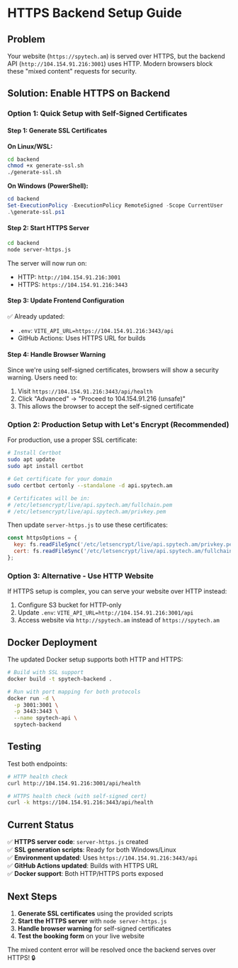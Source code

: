 # HTTPS Backend Setup Guide

## Problem
Your website (`https://spytech.am`) is served over HTTPS, but the backend API (`http://104.154.91.216:3001`) uses HTTP. Modern browsers block these "mixed content" requests for security.

## Solution: Enable HTTPS on Backend

### Option 1: Quick Setup with Self-Signed Certificates

#### Step 1: Generate SSL Certificates

**On Linux/WSL:**
```bash
cd backend
chmod +x generate-ssl.sh
./generate-ssl.sh
```

**On Windows (PowerShell):**
```powershell
cd backend
Set-ExecutionPolicy -ExecutionPolicy RemoteSigned -Scope CurrentUser
.\generate-ssl.ps1
```

#### Step 2: Start HTTPS Server

```bash
cd backend
node server-https.js
```

The server will now run on:
- HTTP: `http://104.154.91.216:3001` 
- HTTPS: `https://104.154.91.216:3443`

#### Step 3: Update Frontend Configuration

✅ Already updated:
- `.env`: `VITE_API_URL=https://104.154.91.216:3443/api`
- GitHub Actions: Uses HTTPS URL for builds

#### Step 4: Handle Browser Warning

Since we're using self-signed certificates, browsers will show a security warning. Users need to:

1. Visit `https://104.154.91.216:3443/api/health` 
2. Click "Advanced" → "Proceed to 104.154.91.216 (unsafe)"
3. This allows the browser to accept the self-signed certificate

### Option 2: Production Setup with Let's Encrypt (Recommended)

For production, use a proper SSL certificate:

```bash
# Install Certbot
sudo apt update
sudo apt install certbot

# Get certificate for your domain
sudo certbot certonly --standalone -d api.spytech.am

# Certificates will be in:
# /etc/letsencrypt/live/api.spytech.am/fullchain.pem
# /etc/letsencrypt/live/api.spytech.am/privkey.pem
```

Then update `server-https.js` to use these certificates:

```javascript
const httpsOptions = {
  key: fs.readFileSync('/etc/letsencrypt/live/api.spytech.am/privkey.pem'),
  cert: fs.readFileSync('/etc/letsencrypt/live/api.spytech.am/fullchain.pem')
};
```

### Option 3: Alternative - Use HTTP Website

If HTTPS setup is complex, you can serve your website over HTTP instead:

1. Configure S3 bucket for HTTP-only
2. Update `.env`: `VITE_API_URL=http://104.154.91.216:3001/api`
3. Access website via `http://spytech.am` instead of `https://spytech.am`

## Docker Deployment

The updated Docker setup supports both HTTP and HTTPS:

```bash
# Build with SSL support
docker build -t spytech-backend .

# Run with port mapping for both protocols
docker run -d \
  -p 3001:3001 \
  -p 3443:3443 \
  --name spytech-api \
  spytech-backend
```

## Testing

Test both endpoints:

```bash
# HTTP health check
curl http://104.154.91.216:3001/api/health

# HTTPS health check (with self-signed cert)
curl -k https://104.154.91.216:3443/api/health
```

## Current Status

✅ **HTTPS server code**: `server-https.js` created  
✅ **SSL generation scripts**: Ready for both Windows/Linux  
✅ **Environment updated**: Uses `https://104.154.91.216:3443/api`  
✅ **GitHub Actions updated**: Builds with HTTPS URL  
✅ **Docker support**: Both HTTP/HTTPS ports exposed  

## Next Steps

1. **Generate SSL certificates** using the provided scripts
2. **Start the HTTPS server** with `node server-https.js`
3. **Handle browser warning** for self-signed certificates
4. **Test the booking form** on your live website

The mixed content error will be resolved once the backend serves over HTTPS! 🔒
